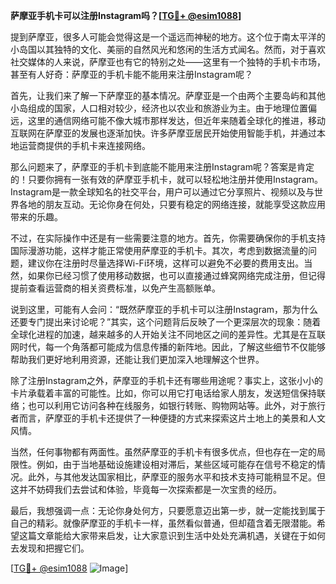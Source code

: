 **萨摩亚手机卡可以注册Instagram吗？[[TG💪+ @esim1088](https://t.me/s/esim1088)]**

提到萨摩亚，很多人可能会觉得这是一个遥远而神秘的地方。这个位于南太平洋的小岛国以其独特的文化、美丽的自然风光和悠闲的生活方式闻名。然而，对于喜欢社交媒体的人来说，萨摩亚也有它的特别之处——这里有一个独特的手机卡市场，甚至有人好奇：萨摩亚的手机卡能不能用来注册Instagram呢？

首先，让我们来了解一下萨摩亚的基本情况。萨摩亚是一个由两个主要岛屿和其他小岛组成的国家，人口相对较少，经济也以农业和旅游业为主。由于地理位置偏远，这里的通信网络可能不像大城市那样发达，但近年来随着全球化的推进，移动互联网在萨摩亚的发展也逐渐加快。许多萨摩亚居民开始使用智能手机，并通过本地运营商提供的手机卡来连接网络。

那么问题来了，萨摩亚的手机卡到底能不能用来注册Instagram呢？答案是肯定的！只要你拥有一张有效的萨摩亚手机卡，就可以轻松地注册并使用Instagram。Instagram是一款全球知名的社交平台，用户可以通过它分享照片、视频以及与世界各地的朋友互动。无论你身在何处，只要有稳定的网络连接，就能享受这款应用带来的乐趣。

不过，在实际操作中还是有一些需要注意的地方。首先，你需要确保你的手机支持国际漫游功能，这样才能正常使用萨摩亚的手机卡。其次，考虑到数据流量的问题，建议你在注册时尽量选择Wi-Fi环境，这样可以避免不必要的费用支出。当然，如果你已经习惯了使用移动数据，也可以直接通过蜂窝网络完成注册，但记得提前查看运营商的相关资费标准，以免产生高额账单。

说到这里，可能有人会问：“既然萨摩亚的手机卡可以注册Instagram，那为什么还要专门提出来讨论呢？”其实，这个问题背后反映了一个更深层次的现象：随着全球化进程的加速，越来越多的人开始关注不同地区之间的差异性。尤其是在互联网时代，每一个角落都可能成为信息传播的新阵地。因此，了解这些细节不仅能够帮助我们更好地利用资源，还能让我们更加深入地理解这个世界。

除了注册Instagram之外，萨摩亚的手机卡还有哪些用途呢？事实上，这张小小的卡片承载着丰富的可能性。比如，你可以用它打电话给家人朋友，发送短信保持联络；也可以利用它访问各种在线服务，如银行转账、购物网站等。此外，对于旅行者而言，萨摩亚的手机卡还提供了一种便捷的方式来探索这片土地上的美景和人文风情。

当然，任何事物都有两面性。虽然萨摩亚的手机卡有很多优点，但也存在一定的局限性。例如，由于当地基础设施建设相对滞后，某些区域可能存在信号不稳定的情况。此外，与其他发达国家相比，萨摩亚的服务水平和技术支持可能稍显不足。但这并不妨碍我们去尝试和体验，毕竟每一次探索都是一次宝贵的经历。

最后，我想强调一点：无论你身处何方，只要愿意迈出第一步，就一定能找到属于自己的精彩。就像萨摩亚的手机卡一样，虽然看似普通，但却蕴含着无限潜能。希望这篇文章能给大家带来启发，让大家意识到生活中处处充满机遇，关键在于如何去发现和把握它们。

[[TG💪+ @esim1088](https://t.me/s/esim1088) ![Image](https://i.postimg.cc/4NQfJmqS/Snipaste-2025-05-13-00-14-12.png)]